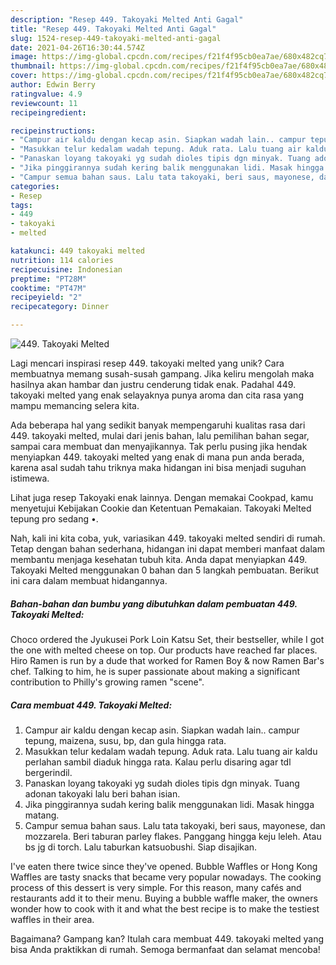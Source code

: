 ```yaml
---
description: "Resep 449. Takoyaki Melted Anti Gagal"
title: "Resep 449. Takoyaki Melted Anti Gagal"
slug: 1524-resep-449-takoyaki-melted-anti-gagal
date: 2021-04-26T16:30:44.574Z
image: https://img-global.cpcdn.com/recipes/f21f4f95cb0ea7ae/680x482cq70/449-takoyaki-melted-foto-resep-utama.jpg
thumbnail: https://img-global.cpcdn.com/recipes/f21f4f95cb0ea7ae/680x482cq70/449-takoyaki-melted-foto-resep-utama.jpg
cover: https://img-global.cpcdn.com/recipes/f21f4f95cb0ea7ae/680x482cq70/449-takoyaki-melted-foto-resep-utama.jpg
author: Edwin Berry
ratingvalue: 4.9
reviewcount: 11
recipeingredient:

recipeinstructions:
- "Campur air kaldu dengan kecap asin. Siapkan wadah lain.. campur tepung, maizena, susu, bp, dan gula hingga rata."
- "Masukkan telur kedalam wadah tepung. Aduk rata. Lalu tuang air kaldu perlahan sambil diaduk hingga rata. Kalau perlu disaring agar tdl bergerindil."
- "Panaskan loyang takoyaki yg sudah dioles tipis dgn minyak. Tuang adonan takoyaki lalu beri bahan isian."
- "Jika pinggirannya sudah kering balik menggunakan lidi. Masak hingga matang."
- "Campur semua bahan saus. Lalu tata takoyaki, beri saus, mayonese, dan mozzarela. Beri taburan parley flakes. Panggang hingga keju leleh. Atau bs jg di torch. Lalu taburkan katsuobushi. Siap disajikan."
categories:
- Resep
tags:
- 449
- takoyaki
- melted

katakunci: 449 takoyaki melted 
nutrition: 114 calories
recipecuisine: Indonesian
preptime: "PT28M"
cooktime: "PT47M"
recipeyield: "2"
recipecategory: Dinner

---
```



![449. Takoyaki Melted](https://img-global.cpcdn.com/recipes/f21f4f95cb0ea7ae/680x482cq70/449-takoyaki-melted-foto-resep-utama.jpg)

Lagi mencari inspirasi resep 449. takoyaki melted yang unik? Cara membuatnya memang susah-susah gampang. Jika keliru mengolah maka hasilnya akan hambar dan justru cenderung tidak enak. Padahal 449. takoyaki melted yang enak selayaknya punya aroma dan cita rasa yang mampu memancing selera kita.

Ada beberapa hal yang sedikit banyak mempengaruhi kualitas rasa dari 449. takoyaki melted, mulai dari jenis bahan, lalu pemilihan bahan segar, sampai cara membuat dan menyajikannya. Tak perlu pusing jika hendak menyiapkan 449. takoyaki melted yang enak di mana pun anda berada, karena asal sudah tahu triknya maka hidangan ini bisa menjadi suguhan istimewa.

Lihat juga resep Takoyaki enak lainnya. Dengan memakai Cookpad, kamu menyetujui Kebijakan Cookie dan Ketentuan Pemakaian. Takoyaki Melted tepung pro sedang •.


Nah, kali ini kita coba, yuk, variasikan 449. takoyaki melted sendiri di rumah. Tetap dengan bahan sederhana, hidangan ini dapat memberi manfaat dalam membantu menjaga kesehatan tubuh kita. Anda dapat menyiapkan 449. Takoyaki Melted menggunakan 0 bahan dan 5 langkah pembuatan. Berikut ini cara dalam membuat hidangannya.

<!--inarticleads1-->

##### Bahan-bahan dan bumbu yang dibutuhkan dalam pembuatan 449. Takoyaki Melted:



Choco ordered the Jyukusei Pork Loin Katsu Set, their bestseller, while I got the one with melted cheese on top. Our products have reached far places. Hiro Ramen is run by a dude that worked for Ramen Boy &amp; now Ramen Bar&#39;s chef. Talking to him, he is super passionate about making a significant contribution to Philly&#39;s growing ramen &#34;scene&#34;. 

<!--inarticleads2-->

##### Cara membuat 449. Takoyaki Melted:

1. Campur air kaldu dengan kecap asin. Siapkan wadah lain.. campur tepung, maizena, susu, bp, dan gula hingga rata.
1. Masukkan telur kedalam wadah tepung. Aduk rata. Lalu tuang air kaldu perlahan sambil diaduk hingga rata. Kalau perlu disaring agar tdl bergerindil.
1. Panaskan loyang takoyaki yg sudah dioles tipis dgn minyak. Tuang adonan takoyaki lalu beri bahan isian.
1. Jika pinggirannya sudah kering balik menggunakan lidi. Masak hingga matang.
1. Campur semua bahan saus. Lalu tata takoyaki, beri saus, mayonese, dan mozzarela. Beri taburan parley flakes. Panggang hingga keju leleh. Atau bs jg di torch. Lalu taburkan katsuobushi. Siap disajikan.


I&#39;ve eaten there twice since they&#39;ve opened. Bubble Waffles or Hong Kong Waffles are tasty snacks that became very popular nowadays. The cooking process of this dessert is very simple. For this reason, many cafés and restaurants add it to their menu. Buying a bubble waffle maker, the owners wonder how to cook with it and what the best recipe is to make the testiest waffles in their area. 

Bagaimana? Gampang kan? Itulah cara membuat 449. takoyaki melted yang bisa Anda praktikkan di rumah. Semoga bermanfaat dan selamat mencoba!
